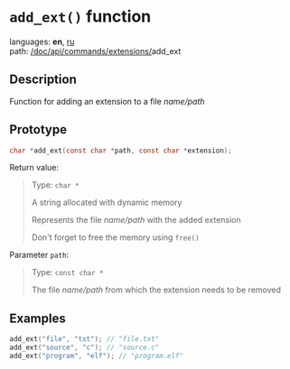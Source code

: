 # `add_ext()` function

languages: **en**, [ru](/doc/ru/api/commands/extensions/add_ext.md)\
path: [/](/README.md)[doc/](/doc/index.md)[api/](/doc/api/index.md)[commands/](/doc/api/commands/index.md)[extensions/](/doc/api/commands/extensions/index.md)add_ext

## Description

Function for adding an extension to a file _name/path_

## Prototype

```c
char *add_ext(const char *path, const char *extension);
```

Return value:

> Type: `char *`
>
> A string allocated with dynamic memory
>
> Represents the file _name/path_ with the added extension
>
> Don't forget to free the memory using `free()`

Parameter `path`:

> Type: `const char *`
>
> The file _name/path_ from which the extension needs to be removed

## Examples

```c
add_ext("file", "txt"); // "file.txt"
add_ext("source", "c"); // "source.c"
add_ext("program", "elf"); // "program.elf"
```